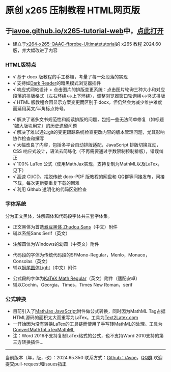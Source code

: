 # 原创 x265 压制教程 HTML网页版

## 于[iavoe.github.io/x265-tutorial-web](https://iavoe.github.io/x265-tutorial-web/)中，[点此打开](HTML/index.html)

- 建立于[x264-x265-QAAC-ffprobe-Ultimatetutorial]("https://github.com/iAvoe/x264-x265-QAAC-ffprobe-Ultimatetutorial")的 x265 教程 2024.60 版，并大幅改进了内容

### HTML版特点

- √ 基于 docx 版教程的手工移植，考量了每一处段落的实现
- √ 支持如[Dark Reader](https://darkreader.org)的暗黑模式浏览器插件
- √ 响应式网站设计 + 点击图片的排版变更系统：点击图片轮询三种大小和对应段落的排版格式（左右环绕↔上下环绕），调整浏览器窗口轮询横↔竖式排版
- √ HTML 版教程会因显示方案变更而区别于&thinsp;docx，但仍然会为减少维护难度而延用英文/半角标点符号。</p>
- √ 解决了诸多文书规范性和阅读排版的问题，包括一些无法简单修复（如标题1被大版块用完）的历史遗留问题
- √ 解决了难以通过git的变更跟踪系统检查更改内容的版本管理问题，尤其影响协作检查和撰写
- √ 大幅改良了内容，包括多平台自动排版适配，JavaScript 排版切换互动，CSS 响应式设计，语法去简练化（不再需要通过字数限制控制排版），错误纠正
- √ 100% LaTex 公式（使用MathJax实现，支持复制为MathML以及LaTex，见下）
- √ 高速 CI/CD。摆脱传统 docx-PDF 版教程的网盘和 QQ群等间接发布，间接下载，每次更新要重复下载的困难
- √ 利用 Github 透明化的代码区别检查

### 字体系统

分为正文黑体，注解圆体和代码段字体共三套字体集。
<ul>
    <li>正文黑体为首选<a href="https://github.com/Buernia/Zhudou-Sans">煮豆黑体 Zhudou Sans</a>（中文）附件</li>
    <li>辅以系统Sans Serif（英文）</li>
</ul>
<ul>
    <li>注解圆体为Windows的幼圆（中英文）附件</li>
</ul>
<ul>
    <li>代码段的字体为传统代码段的SFMono-Regular，Menlo，Monaco，Consolas（英文）</li>
    <li>辅以<a href="https://github.com/max32002/swei-gothic/blob/master">狮尾圆体Light</a>（中文）附件</li>
</ul>
<ul>
    <li>公式段的字体为<a href="https://github.com/KaTeX/katex-fonts/blob/master/">KaTeX Math Regular</a>（英文）附件（适配安卓）</li>
    <li>辅以Cochin，Georgia，Times，Times New Roman，serif</li>
</ul>

### 公式转换

- 目前引入了[MathJax JavaScript]("https://cdn.jsdelivr.net/npm/mathjax@3/es5/tex-svg.js")附件做公式转换，同时因为MathML Tag占据HTML源码的面积太大而重写为LaTex。工具为[Text2Latex.com]("https://www.text2latex.com")
- 一开始因为没有转换LaTex的工具链而使用了手写转MathML的处理。工具为[ConvertMathToLaTexMathML]("https://webdemo.myscript.com/views/math/index.html")
- 注：Word 2016不支持复制LaTex格式的公式，也不支持Word 2010支持的第三方转换插件...

-----

当前版本（年，版，改）：2024.65.350
联系方式：[Github：iAvoe]("https://github.com/iAvoe/iAvoe)，[QQ群]("https://jq.qq.com/?_wv=1027&k=5YJFXyf")
欢迎提交pull-request和issues指正
